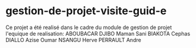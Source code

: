 # gestion-de-projet-visite-guid-e
Ce projet a été realisé dans le cadre du module de gestion de projet
l'equique de realisation:
ABOUBACAR DJIBO Maman Sani
BIAKOTA Cephas
DIALLO Azise Oumar
NSANGU Herve
PERRAULT Andre
